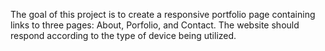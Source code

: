 The goal of this project is to create a responsive portfolio page containing links to three pages: About, Porfolio, and Contact. The website should respond according to the type of device being utilized. 